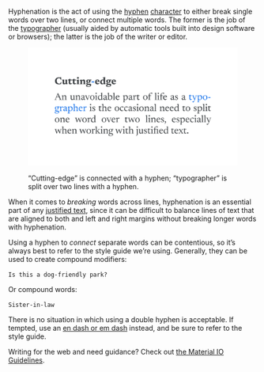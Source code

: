 
Hyphenation is the act of using the [hyphen](/glossary/dashes) [character](/glossary/character) to either break single words over two lines, or connect multiple words. The former is the job of the [typographer](/glossary/typographer) (usually aided by automatic tools built into design software or browsers); the latter is the job of the writer or editor.

<figure>

![A heading using a hyphen to connect words, and paragraph text using a hyphen to split a single word over one line.](images/thumbnail.svg)
<figcaption>“Cutting-edge” is connected with a hyphen; “typographer” is split over two lines with a hyphen.</figcaption>

</figure>

When it comes to *breaking* words across lines, hyphenation is an essential part of any [justified text](/glossary/alignment_justification), since it can be difficult to balance lines of text that are aligned to both and left and right margins without breaking longer words with hyphenation.

Using a hyphen to *connect* separate words can be contentious, so it’s always best to refer to the style guide we’re using. Generally, they can be used to create compound modifiers:

```
Is this a dog-friendly park?
```

Or compound words:

```
Sister-in-law
```

There is no situation in which using a double hyphen is acceptable. If tempted, use an [en dash or em dash](/glossary/dashes) instead, and be sure to refer to the style guide.

Writing for the web and need guidance? Check out [the Material IO Guidelines](https://material.io/design/communication/writing.html).
